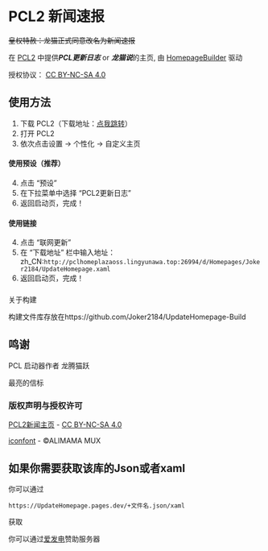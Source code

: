 # PCL2 新闻速报
~~皇权特赦：龙猫正式同意改名为新闻速报~~


在 [PCL2](https://github.com/Hex-Dragon/PCL2) 中提供***PCL更新日志*** or ***龙猫说***的主页, 由 [HomepageBuilder](https://github.com/Light-Beacon/HomepageBuilder) 驱动


授权协议：
[CC BY-NC-SA 4.0](https://creativecommons.org/licenses/by-nc-sa/)

## 使用方法
1. 下载 PCL2（下载地址：[点我跳转](https://afdian.net/p/0164034c016c11ebafcb52540025c377)）
2. 打开 PCL2
3. 依次点击设置 -> 个性化 -> 自定义主页
#### 使用预设（推荐）
4. 点击 “预设”
5. 在下拉菜单中选择 “PCL2更新日志”
6. 返回启动页，完成！
#### 使用链接
4. 点击 “联网更新”
5. 在 “下载地址” 栏中输入地址：
   zh_CN:```http://pclhomeplazaoss.lingyunawa.top:26994/d/Homepages/Joker2184/UpdateHomepage.xaml```
7. 返回启动页，完成！


###
关于构建

构建文件库存放在https://github.com/Joker2184/UpdateHomepage-Build

## 鸣谢

PCL 启动器作者 龙腾猫跃

最亮的信标
### 版权声明与授权许可

[PCL2新闻主页](news.bugjump.net) - [CC BY-NC-SA 4.0](https://creativecommons.org/licenses/by-nc-sa/4.0/)


[iconfont](https://www.iconfont.cn) - ©ALIMAMA MUX

## 如果你需要获取该库的Json或者xaml
你可以通过
```
https://UpdateHomepage.pages.dev/+文件名.json/xaml
```
获取

你可以通过[爱发电](https://afdian.com/a/PHCommunity)赞助服务器
